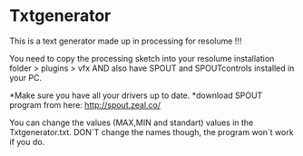 # Txtgenerator

This is a text generator made up in processing for resolume !!! 

You need to copy the processing sketch into your resolume installation folder > plugins > vfx AND also have SPOUT and SPOUTcontrols installed in your PC.

*Make sure you have all your drivers up to date.
*download SPOUT program from here: http://spout.zeal.co/

You can change the values (MAX,MIN and standart) values in the Txtgenerator.txt. DON´T change the names though, the program won´t work if you do. 



